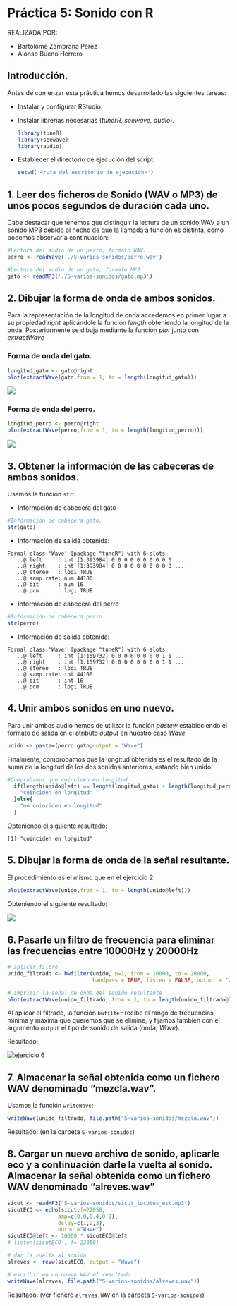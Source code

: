 # Práctica 5: Sonido con R

REALIZADA POR:
- Bartolomé Zambrana Pérez 
- Alonso Bueno Herrero

## Introducción.

Antes de comenzar esta práctica hemos desarrollado las siguientes tareas:

- Instalar y configurar RStudio.

- Instalar librerías necesarias (*tunerR, seewave, audio*).

  ```R
  library(tuneR)
  library(seewave)
  library(audio)
  ```

- Establecer el directorio de ejecución del script:

  ``` R
  setwd('<ruta del escritorio de ejecución>')
  ```

## 1. Leer dos ficheros de Sonido (WAV o MP3) de unos pocos segundos de duración cada uno.

Cabe destacar que tenemos que distinguir la lectura de un sonido WAV a un sonido MP3 debido al hecho de que la llamada a función es distinta, como podemos observar a continuación:

```R
#Lectura del audio de un perro, formato WAV.
perro <- readWave('./S-varios-sonidos/perro.wav')

#Lectura del audio de un gato, formato MP3
gato <- readMP3('./S-varios-sonidos/gato.mp3')
```



## 2. Dibujar la forma de onda de ambos sonidos.

Para la representación de la longitud de onda  accedemos en primer lugar a su propiedad *right* aplicándole la función *length* obteniendo la longitud de la onda. Posteriormente se dibuja mediante la función *plot* junto con *extractWave*

### Forma de onda del gato.

```R
longitud_gato <- gato@right
plot(extractWave(gato,from = 1, to = length(longitud_gato)))
```

<img src="images/ondaGato.png" style="zoom:110%;" />

### Forma de onda del perro.

```R
longitud_perro <- perro@right
plot(extractWave(perro,from = 1, to = length(longitud_perro)))
```

<img src="images/ondaPerro.png" style="zoom:110%;" />

## 3. Obtener la información de las cabeceras de ambos sonidos.

Usamos la función `str`: 

- Información de cabecera del gato

```R
#Información de cabecera gato.
str(gato)
```

- Información de salida obtenida:

```
Formal class 'Wave' [package "tuneR"] with 6 slots
   ..@ left     : int [1:393984] 0 0 0 0 0 0 0 0 0 0 ...
   ..@ right    : int [1:393984] 0 0 0 0 0 0 0 0 0 0 ...
   ..@ stereo   : logi TRUE
   ..@ samp.rate: num 44100
   ..@ bit      : num 16
   ..@ pcm      : logi TRUE
```

- Información de cabecera del perro

```R
#Información de cabecera perro
str(perro)
```

- Información de salida obtenida:

```
Formal class 'Wave' [package "tuneR"] with 6 slots
   ..@ left     : int [1:159732] 0 0 0 0 0 0 0 0 1 1 ...
   ..@ right    : int [1:159732] 0 0 0 0 0 0 0 0 1 1 ...
   ..@ stereo   : logi TRUE
   ..@ samp.rate: int 44100
   ..@ bit      : int 16
   ..@ pcm      : logi TRUE
```
## 4. Unir ambos sonidos en uno nuevo.

Para unir ambos audio hemos de utilizar la función *pastew* estableciendo el formato de salida en el atributo *output* en nuestro caso *Wave*

```R
unido <- pastew(perro,gato,output = "Wave")
```

Finalmente, comprobamos que la longitud obtenida es el resultado de la suma de la longitud de los dos sonidos anteriores, estando bien unido:

```R
#Comprobamos que coinciden en longitud
  if(length(unido@left) == length(longitud_gato) + length(longitud_perro)){
    "coinciden en longitud"
  }else{
    "no coinciden en longitud"
  }
```

Obteniendo el siguiente resultado:

``` 
[1] "coinciden en longitud"
``` 

## 5. Dibujar la forma de onda de la señal resultante.

El procedimiento es el mismo que en el ejercicio 2.

```R
plot(extractWave(unido,from = 1, to = length(unido@left)))
```

Obteniendo el siguiente resultado:

<img src="images/unido.png" style="zoom:110%;" />

## 6. Pasarle un filtro de frecuencia para eliminar las frecuencias entre 10000Hz y 20000Hz

```R
# aplicar filtro
unido_filtrado <- bwfilter(unido, n=1, from = 10000, to = 20000,
                           bandpass = TRUE, listen = FALSE, output = "Wave")

# imprimir la señal de onda del sonido resultante 
plot(extractWave(unido_filtrado, from = 1, to = length(unido_filtrado@left)))
```
Al aplicar el filtrado, la función `bwfilter` recibe el rango de frecuencias mínima y máxima que queremos que se elimine, y fijamos también con el argumento `output` el tipo de sonido de salida (onda, *Wave*). 

Resultado:

![ejercicio 6](images/ej6.png)

## 7. Almacenar la señal obtenida como un fichero WAV denominado “mezcla.wav”.

Usamos la función `writeWave`:

```R
writeWave(unido_filtrado, file.path("S-varios-sonidos/mezcla.wav"))
```

Resultado: (en la carpeta `S-varios-sonidos`)

## 8. Cargar un nuevo archivo de sonido, aplicarle eco y a continuación darle la vuelta al sonido. Almacenar la señal obtenida como un fichero WAV denominado “alreves.wav”

```r
sicut <- readMP3("S-varios-sonidos/sicut_locutus_est.mp3")
sicutECO <- echo(sicut,f=22050,
                amp=c(0.8,0.4,0.2),
                delay=c(1,2,3), 
                output="Wave")
sicutECO@left <- 10000 * sicutECO@left
# listen(sicutECO , f= 22050)

# dar la vuelta al sonido
alreves <- revw(sicutECO, output = "Wave")

# escribir en un nuevo WAV el resultado
writeWave(alreves, file.path("S-varios-sonidos/alreves.wav"))
```

Resultado: (ver fichero `alreves.WAV` en la carpeta `S-varios-sonidos`)
